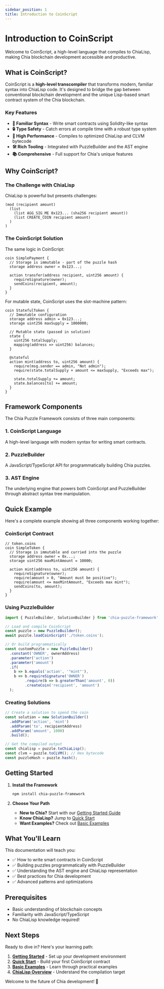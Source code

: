 ```yaml
---
sidebar_position: 1
title: Introduction to CoinScript
---
```


# Introduction to CoinScript

Welcome to CoinScript, a high-level language that compiles to ChiaLisp, making Chia blockchain development accessible and productive.

## What is CoinScript?

CoinScript is a **high-level transcompiler** that transforms modern, familiar syntax into ChiaLisp code. It's designed to bridge the gap between conventional blockchain development and the unique Lisp-based smart contract system of the Chia blockchain.

### Key Features

- **📝 Familiar Syntax** - Write smart contracts using Solidity-like syntax
- **🔒 Type Safety** - Catch errors at compile time with a robust type system
- **🚀 High Performance** - Compiles to optimized ChiaLisp and CLVM bytecode
- **🛠️ Rich Tooling** - Integrated with PuzzleBuilder and the AST engine
- **📚 Comprehensive** - Full support for Chia's unique features

## Why CoinScript?

### The Challenge with ChiaLisp

ChiaLisp is powerful but presents challenges:

```clsp
(mod (recipient amount)
  (list
    (list AGG_SIG_ME 0x123... (sha256 recipient amount))
    (list CREATE_COIN recipient amount)
  )
)
```

### The CoinScript Solution

The same logic in CoinScript:

```coinscript
coin SimplePayment {
  // Storage is immutable - part of the puzzle hash
  storage address owner = 0x123...;
  
  action transfer(address recipient, uint256 amount) {
    requireSignature(owner);
    sendCoins(recipient, amount);
  }
}
```

For mutable state, CoinScript uses the slot-machine pattern:

```coinscript
coin StatefulToken {
  // Immutable configuration
  storage address admin = 0x123...;
  storage uint256 maxSupply = 1000000;
  
  // Mutable state (passed in solution)
  state {
    uint256 totalSupply;
    mapping(address => uint256) balances;
  }
  
  @stateful
  action mint(address to, uint256 amount) {
    require(msg.sender == admin, "Not admin");
    require(state.totalSupply + amount <= maxSupply, "Exceeds max");
    
    state.totalSupply += amount;
    state.balances[to] += amount;
  }
}
```

## Framework Components

The Chia Puzzle Framework consists of three main components:

### 1. CoinScript Language
A high-level language with modern syntax for writing smart contracts.

### 2. PuzzleBuilder
A JavaScript/TypeScript API for programmatically building Chia puzzles.

### 3. AST Engine
The underlying engine that powers both CoinScript and PuzzleBuilder through abstract syntax tree manipulation.

## Quick Example

Here's a complete example showing all three components working together:

### CoinScript Contract

```coinscript
// token.coins
coin SimpleToken {
  // Storage is immutable and curried into the puzzle
  storage address owner = 0x...;
  storage uint256 maxMintAmount = 10000;
  
  action mint(address to, uint256 amount) {
    requireSignature(owner);
    require(amount > 0, "Amount must be positive");
    require(amount <= maxMintAmount, "Exceeds max mint");
    sendCoins(to, amount);
  }
}
```

### Using PuzzleBuilder

```javascript
import { PuzzleBuilder, SolutionBuilder } from 'chia-puzzle-framework';

// Load and compile CoinScript
const puzzle = new PuzzleBuilder();
await puzzle.loadCoinScript('./token.coins');

// Or build programmatically
const customPuzzle = new PuzzleBuilder()
  .constant('OWNER', ownerAddress)
  .parameter('action')
  .parameter('amount')
  .if(
    b => b.equals('action', '"mint"'),
    b => b.requireSignature('OWNER')
         .require(b => b.greaterThan('amount', 0))
         .createCoin('recipient', 'amount')
  );
```

### Creating Solutions

```javascript
// Create a solution to spend the coin
const solution = new SolutionBuilder()
  .addParam('action', 'mint')
  .addParam('to', recipientAddress)
  .addParam('amount', 1000)
  .build();

// Get the compiled output
const chialisp = puzzle.toChiaLisp();
const clvm = puzzle.toCLVM(); // Hex bytecode
const puzzleHash = puzzle.hash();
```

## Getting Started

1. **Install the Framework**
   ```bash
   npm install chia-puzzle-framework
   ```

2. **Choose Your Path**
   - **New to Chia?** Start with our [Getting Started Guide](./getting-started)
   - **Know ChiaLisp?** Jump to [Quick Start](./quick-start)
   - **Want Examples?** Check out [Basic Examples](./basic-examples)

## What You'll Learn

This documentation will teach you:

- ✅ How to write smart contracts in CoinScript
- ✅ Building puzzles programmatically with PuzzleBuilder
- ✅ Understanding the AST engine and ChiaLisp representation
- ✅ Best practices for Chia development
- ✅ Advanced patterns and optimizations

## Prerequisites

- Basic understanding of blockchain concepts
- Familiarity with JavaScript/TypeScript
- No ChiaLisp knowledge required!

## Next Steps

Ready to dive in? Here's your learning path:

1. **[Getting Started](./getting-started)** - Set up your development environment
2. **[Quick Start](./quick-start)** - Build your first CoinScript contract
3. **[Basic Examples](./basic-examples)** - Learn through practical examples
4. **[ChiaLisp Overview](./chialisp-overview)** - Understand the compilation target

Welcome to the future of Chia development! 🌱